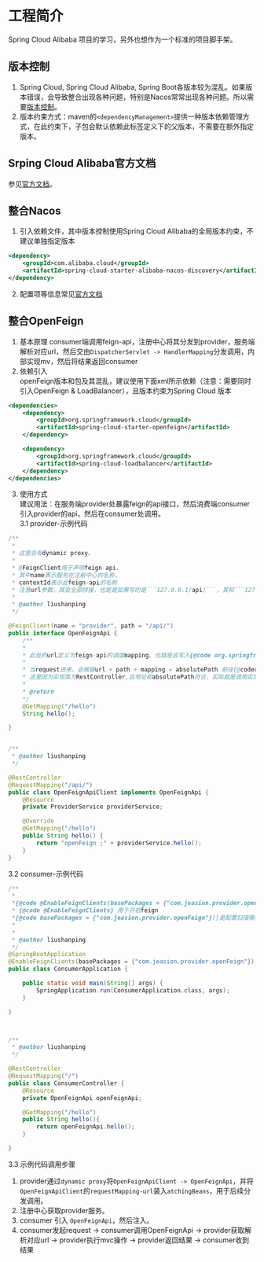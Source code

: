 # 工程简介
Spring Cloud Alibaba 项目的学习，另外也想作为一个标准的项目脚手架。

## 版本控制
1. Spring Cloud, Spring Cloud Alibaba, Spring Boot各版本较为混乱。如果版本错误，会导致整合出现各种问题，特别是Nacos常常出现各种问题。所以需要[版本控制](https://github.com/alibaba/spring-cloud-alibaba/wiki/版本说明)。
2. 版本约束方式：maven的``` <dependencyManagement> ```提供一种版本依赖管理方式，在此约束下，子包会默认依赖此标签定义下的父版本，不需要在额外指定版本。


## Srping Cloud Alibaba官方文档
参见[官方文档](https://spring-cloud-alibaba-group.github.io/github-pages/hoxton/zh-cn/index.html#_依赖管理)。


## 整合Nacos
1. 引入依赖文件，其中版本控制使用Spring Cloud Alibaba的全局版本约束，不建议单独指定版本
```xml
<dependency>
    <groupId>com.alibaba.cloud</groupId>
    <artifactId>spring-cloud-starter-alibaba-nacos-discovery</artifactId>
</dependency>
```
2. 配置项等信息常见[官方文档](https://spring-cloud-alibaba-group.github.io/github-pages/hoxton/zh-cn/index.html#_依赖管理)

## 整合OpenFeign
1. 基本原理
consumer端调用feign-api，注册中心将其分发到provider，服务端解析对应url，然后交由```DispatcherServlet -> HandlerMapping```分发调用，内部实现mv，然后将结果返回consumer
2. 依赖引入  
openFeign版本和包及其混乱，建议使用下面xml所示依赖（注意：需要同时引入OpenFeign & LoadBalancer），且版本约束为Spring Cloud 版本
```xml
<dependencies>
    <dependency>
        <groupId>org.springframework.cloud</groupId>
        <artifactId>spring-cloud-starter-openfeign</artifactId>
    </dependency>

    <dependency>
        <groupId>org.springframework.cloud</groupId>
        <artifactId>spring-cloud-loadbalancer</artifactId>
    </dependency>
</dependencies>
```
3. 使用方式  
建议用法：在服务端provider处暴露feign的api接口，然后消费端consumer引入provider的api，然后在consumer处调用。  
3.1 provider-示例代码
```java
/**
 *
 * 这里会有dynamic proxy。
 *
 * @FeignClient用于声明feign-api，
 * 其中name表示服务在注册中心的名称，
 * contextId表示此feign-api的名称
 * 注意url参数，其会全部拼接，也是是如果写的是```127.0.0.1/api/```，其和```127.0.0.1/api```不等价
 *
 * @author liushanping
 */

@FeignClient(name = "provider", path = "/api/")
public interface OpenFeignApi {
    /**
    *
    * 此处的url定义为feign-api的调度mapping，也就是会写入{@code org.springframework.web.servlet.DispatcherServlet.initHandlerMappings}
    *
    * 当request进来，会根据url + path + mapping = absolutePath 前往{@codeorg.springframework.web.servlet.DispatcherServlet#initHandlerMappings(org.springframework.context.ApplicationContext)}中获取参数，然后进行mvc操作。
    * 这里因为实现类为RestController,且地址和absolutePath符合，实际就是调用实现类。
    *
    * @return
    */
    @GetMapping("/hello")
    String hello();

}


/**
 * @author liushanping
 */

@RestController
@RequestMapping("/api/")
public class OpenFeignApiClient implements OpenFeignApi {
    @Resource
    private ProviderService providerService;

    @Override
    @GetMapping("/hello")
    public String hello() {
        return "openFeign ;" + providerService.hello();
    }
}

```
3.2 consumer-示例代码
```java
/**
 * 
 *{@code @EnableFeignClients(basePackages = {"com.jeasion.provider.openFeign"})}
 * {@code @EnableFeignClients} 用于开启feign
 *{@code basePackages = {"com.jeasion.provider.openFeign"})}是配置扫描哪些包
 *
 * 
 * @author liushanping
 */
@SpringBootApplication
@EnableFeignClients(basePackages = {"com.jeasion.provider.openFeign"})
public class ConsumerApplication {

    public static void main(String[] args) {
        SpringApplication.run(ConsumerApplication.class, args);
    }

}



/**
 * @author liushanping
 */

@RestController
@RequestMapping("/")
public class ConsumerController {
    @Resource
    private OpenFeignApi openFeignApi;

    @GetMapping("/hello")
    public String hello(){
        return openFeignApi.hello();
    }

}

```
3.3 示例代码调用步骤
1. provider通过```dynamic proxy```将```OpenFeignApiClient -> OpenFeignApi```，并将```OpenFeignApiClient```的```requestMapping-url```装入```atchingBeans```，用于后续分发调用。
2. 注册中心获取provider服务。
3. consumer 引入 ```OpenFeignApi```，然后注入。
4. consumer发起request -> consumer调用OpenFeignApi -> provider获取解析对应url -> provider执行mvc操作 -> provider返回结果 -> consumer收到结果



